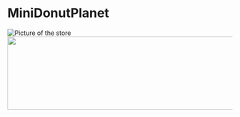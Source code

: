 # MiniDonutPlanet

![Picture of the store](https://i.gyazo.com/d01b612a23087d2c5e664986049341ff.png)
<img src="https://i.gyazo.com/d1bff07601e11fe1dd208422274b4df8.gif" width="857" height="164" />
